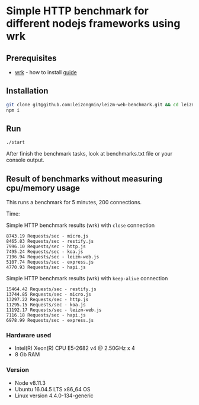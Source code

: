 # Simple HTTP benchmark for different nodejs frameworks using wrk

## Prerequisites

* [wrk](https://github.com/wg/wrk) - how to install [guide](https://github.com/wg/wrk/wiki/Installing-Wrk-on-Linux)

## Installation

```bash
git clone git@github.com:leizongmin/leizm-web-benchmark.git && cd leizm-web-benchmark
npm i
```

## Run

```bash
./start
```

After finish the benchmark tasks, look at benchmarks.txt file or your console output.

## Result of benchmarks without measuring cpu/memory usage

This runs a benchmark for 5 minutes, 200 connections.

Time:

Simple HTTP benchmark results (wrk) with `close` connection

```text
8743.19 Requests/sec - micro.js
8465.83 Requests/sec - restify.js
7996.10 Requests/sec - http.js
7495.24 Requests/sec - koa.js
7196.94 Requests/sec - leizm-web.js
5107.74 Requests/sec - express.js
4770.93 Requests/sec - hapi.js
```

Simple HTTP benchmark results (wrk) with `keep-alive` connection

```text
15464.42 Requests/sec - restify.js
13744.85 Requests/sec - micro.js
13297.22 Requests/sec - http.js
11295.15 Requests/sec - koa.js
11192.17 Requests/sec - leizm-web.js
7116.18 Requests/sec - hapi.js
6978.99 Requests/sec - express.js
```

### Hardware used

* Intel(R) Xeon(R) CPU E5-2682 v4 @ 2.50GHz x 4
* 8 Gb RAM

### Version

* Node v8.11.3
* Ubuntu 16.04.5 LTS x86_64 OS
* Linux version 4.4.0-134-generic
